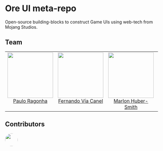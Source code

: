 # Ore UI meta-repo

Open-source building-blocks to construct Game UIs using web-tech from Mojang Studios.

## Team

<table>
  <tbody>
    <tr>
      <td align="center" valign="top">
        <img width="150" height="150" src="https://github.com/pirelenito.png?s=150">
        <br>
        <a href="https://github.com/pirelenito">Paulo Ragonha</a>
      </td>
      <td align="center" valign="top">
        <img width="150" height="150" src="https://github.com/xaviervia.png?s=150">
        <br>
        <a href="https://github.com/xaviervia">Fernando Vía Canel</a>
      </td>
      <td align="center" valign="top">
        <img width="150" height="150" src="https://github.com/marlonicus.png?s=150">
        <br>
        <a href="https://github.com/marlonicus">Marlon Huber-Smith</a>
      </td>
      <td align="center" valign="top">
        <img width="150" height="150" src="https://github.com/prog666.png?s=150">
        <br>
        <a href="https://github.com/prog666">Danila Dergachev</a>
      </td>
     </tr>
  </tbody>
</table>

## Contributors

<a href="https://github.com/pirelenito" target="_blank"><img style="border-radius: 100%" width="42" height="42" src="https://github.com/pirelenito.png?s=42"></a>

